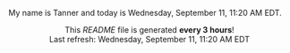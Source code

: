My name is Tanner and today is Wednesday, September 11, 11:20 AM EDT.

<p align="center">This <i>README</i> file is generated <b>every 3 hours</b>!</br>Last refresh: Wednesday, September 11, 11:20 AM EDT<br /></p>
